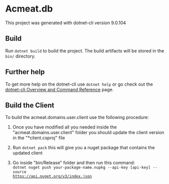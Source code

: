 # Acmeat.db

This project was generated with dotnet-cli version 9.0.104


## Build

Run `dotnet build` to build the project. The build artifacts will be stored in the `bin/` directory.


## Further help

To get more help on the dotnet-cli use `dotnet help` or go check out the [dotnet-cli Overview and Command Reference](https://learn.microsoft.com/en-us/dotnet/core/tools/) page.



## Build the Client
To build the acmeat.domains.user.client use the following procedure:

1. Once you have modified all you needed inside the "acmeat.domains.user.client" folder you should update the client version in the "*client.csproj" file 

2. Run `dotnet pack` this will give you a nuget package that contains the updated client

3. Go inside "bin/Release" folder and then run this command: 
<code> dotnet nuget push your-package-name.nupkg --api-key [api-key] --source https://api.nuget.org/v3/index.json<code>


